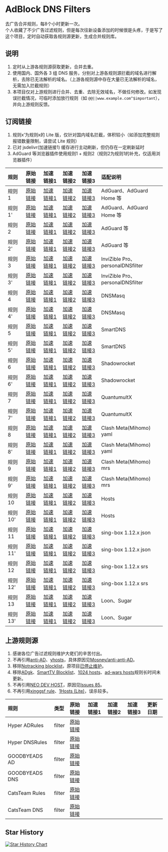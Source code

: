 # AdBlock DNS Filters
去广告合并规则，每8个小时更新一次。  
个人收藏了不少广告过滤规则，但是每次往新设备添加的时候很是头疼，于是写了这个项目，定时自动获取各规则源更新，生成合并规则库。

## 说明
1. 定时从上游各规则源获取更新，合并去重。
2. 使用国内、国外各 3 组 DNS 服务，分别对上游各规则源拦截的域名进行解析，去除已无法解析的域名。（上游各规则源中存在大量已无法解析的域名，无需加入拦截规则）
3. 本项目仅对上游规则进行合并、去重、去除无效域名，不做任何修改。如发现误拦截情况，可临时添加放行规则（如 `@@||www.example.com^$important`），并向上游规则反馈。

## 订阅链接
1. 规则x’为规则x的 Lite 版，仅针对国内域名拦截，体积较小（如添加完整规则报错数量限制，请尝试 Lite 规则）
2. 已对 jsdelivr(加速链接1) 缓存进行主动刷新，但仍存在一定刷新延时
3. AdGuard 等浏览器插件使用规则1 + 规则2（规则2为规则1的补充，仅适用浏览器插件）

| 规则 | 原始链接 | 加速链接1 | 加速链接2 | 加速链接3 | 适配说明 |
|:-|:-|:-|:-|:-|:-|
| 规则1 | [原始链接](https://raw.githubusercontent.com/trinitUnsalted/AdRules/main/rules/adblockdns.txt) | [加速链接1](https://gcore.jsdelivr.net/gh/trinitUnsalted/AdRules@main/rules/adblockdns.txt) | [加速链接2](https://github.boki.moe/https://raw.githubusercontent.com/trinitUnsalted/AdRules/main/rules/adblockdns.txt) | [加速链接3](https://ghfast.top/https://raw.githubusercontent.com/trinitUnsalted/AdRules/main/rules/adblockdns.txt) | AdGuard、AdGuard Home 等 |
| 规则1' | [原始链接](https://raw.githubusercontent.com/trinitUnsalted/AdRules/main/rules/adblockdnslite.txt) | [加速链接1](https://gcore.jsdelivr.net/gh/trinitUnsalted/AdRules@main/rules/adblockdnslite.txt) | [加速链接2](https://github.boki.moe/https://raw.githubusercontent.com/trinitUnsalted/AdRules/main/rules/adblockdnslite.txt) | [加速链接3](https://ghfast.top/https://raw.githubusercontent.com/trinitUnsalted/AdRules/main/rules/adblockdnslite.txt) | AdGuard、AdGuard Home 等 |
| 规则2 | [原始链接](https://raw.githubusercontent.com/trinitUnsalted/AdRules/main/rules/adblockfilters.txt) | [加速链接1](https://gcore.jsdelivr.net/gh/trinitUnsalted/AdRules@main/rules/adblockfilters.txt) | [加速链接2](https://github.boki.moe/https://raw.githubusercontent.com/trinitUnsalted/AdRules/main/rules/adblockfilters.txt) | [加速链接3](https://ghfast.top/https://raw.githubusercontent.com/trinitUnsalted/AdRules/main/rules/adblockfilters.txt) | AdGuard 等 |
| 规则2' | [原始链接](https://raw.githubusercontent.com/trinitUnsalted/AdRules/main/rules/adblockfilterslite.txt) | [加速链接1](https://gcore.jsdelivr.net/gh/trinitUnsalted/AdRules@main/rules/adblockfilterslite.txt) | [加速链接2](https://github.boki.moe/https://raw.githubusercontent.com/trinitUnsalted/AdRules/main/rules/adblockfilterslite.txt) | [加速链接3](https://ghfast.top/https://raw.githubusercontent.com/trinitUnsalted/AdRules/main/rules/adblockfilterslite.txt) | AdGuard 等 |
| 规则3 | [原始链接](https://raw.githubusercontent.com/trinitUnsalted/AdRules/main/rules/adblockdomain.txt) | [加速链接1](https://gcore.jsdelivr.net/gh/trinitUnsalted/AdRules@main/rules/adblockdomain.txt) | [加速链接2](https://github.boki.moe/https://raw.githubusercontent.com/trinitUnsalted/AdRules/main/rules/adblockdomain.txt) | [加速链接3](https://ghfast.top/https://raw.githubusercontent.com/trinitUnsalted/AdRules/main/rules/adblockdomain.txt) | InviZible Pro、personalDNSfilter |
| 规则3' | [原始链接](https://raw.githubusercontent.com/trinitUnsalted/AdRules/main/rules/adblockdomainlite.txt) | [加速链接1](https://gcore.jsdelivr.net/gh/trinitUnsalted/AdRules@main/rules/adblockdomainlite.txt) | [加速链接2](https://github.boki.moe/https://raw.githubusercontent.com/trinitUnsalted/AdRules/main/rules/adblockdomainlite.txt) | [加速链接3](https://ghfast.top/https://raw.githubusercontent.com/trinitUnsalted/AdRules/main/rules/adblockdomainlite.txt) | InviZible Pro、personalDNSfilter |
| 规则4 | [原始链接](https://raw.githubusercontent.com/trinitUnsalted/AdRules/main/rules/adblockdnsmasq.txt) | [加速链接1](https://gcore.jsdelivr.net/gh/trinitUnsalted/AdRules@main/rules/adblockdnsmasq.txt) | [加速链接2](https://github.boki.moe/https://raw.githubusercontent.com/trinitUnsalted/AdRules/main/rules/adblockdnsmasq.txt) | [加速链接3](https://ghfast.top/https://raw.githubusercontent.com/trinitUnsalted/AdRules/main/rules/adblockdnsmasq.txt) | DNSMasq |
| 规则4' | [原始链接](https://raw.githubusercontent.com/trinitUnsalted/AdRules/main/rules/adblockdnsmasqlite.txt) | [加速链接1](https://gcore.jsdelivr.net/gh/trinitUnsalted/AdRules@main/rules/adblockdnsmasqlite.txt) | [加速链接2](https://github.boki.moe/https://raw.githubusercontent.com/trinitUnsalted/AdRules/main/rules/adblockdnsmasqlite.txt) | [加速链接3](https://ghfast.top/https://raw.githubusercontent.com/trinitUnsalted/AdRules/main/rules/adblockdnsmasqlite.txt) | DNSMasq |
| 规则5 | [原始链接](https://raw.githubusercontent.com/trinitUnsalted/AdRules/main/rules/adblocksmartdns.conf) | [加速链接1](https://gcore.jsdelivr.net/gh/trinitUnsalted/AdRules@main/rules/adblocksmartdns.conf) | [加速链接2](https://github.boki.moe/https://raw.githubusercontent.com/trinitUnsalted/AdRules/main/rules/adblocksmartdns.conf) | [加速链接3](https://ghfast.top/https://raw.githubusercontent.com/trinitUnsalted/AdRules/main/rules/adblocksmartdns.conf) | SmartDNS |
| 规则5' | [原始链接](https://raw.githubusercontent.com/trinitUnsalted/AdRules/main/rules/adblocksmartdnslite.conf) | [加速链接1](https://gcore.jsdelivr.net/gh/trinitUnsalted/AdRules@main/rules/adblocksmartdnslite.conf) | [加速链接2](https://github.boki.moe/https://raw.githubusercontent.com/trinitUnsalted/AdRules/main/rules/adblocksmartdnslite.conf) | [加速链接3](https://ghfast.top/https://raw.githubusercontent.com/trinitUnsalted/AdRules/main/rules/adblocksmartdnslite.conf) | SmartDNS |
| 规则6 | [原始链接](https://raw.githubusercontent.com/trinitUnsalted/AdRules/main/rules/adblockclash.list) | [加速链接1](https://gcore.jsdelivr.net/gh/trinitUnsalted/AdRules@main/rules/adblockclash.list) | [加速链接2](https://github.boki.moe/https://raw.githubusercontent.com/trinitUnsalted/AdRules/main/rules/adblockclash.list) | [加速链接3](https://ghfast.top/https://raw.githubusercontent.com/trinitUnsalted/AdRules/main/rules/adblockclash.list) | Shadowrocket |
| 规则6' | [原始链接](https://raw.githubusercontent.com/trinitUnsalted/AdRules/main/rules/adblockclashlite.list) | [加速链接1](https://gcore.jsdelivr.net/gh/trinitUnsalted/AdRules@main/rules/adblockclashlite.list) | [加速链接2](https://github.boki.moe/https://raw.githubusercontent.com/trinitUnsalted/AdRules/main/rules/adblockclashlite.list) | [加速链接3](https://ghfast.top/https://raw.githubusercontent.com/trinitUnsalted/AdRules/main/rules/adblockclashlite.list) | Shadowrocket |
| 规则7 | [原始链接](https://raw.githubusercontent.com/trinitUnsalted/AdRules/main/rules/adblockqx.conf) | [加速链接1](https://gcore.jsdelivr.net/gh/trinitUnsalted/AdRules@main/rules/adblockqx.conf) | [加速链接2](https://github.boki.moe/https://raw.githubusercontent.com/trinitUnsalted/AdRules/main/rules/adblockqx.conf) | [加速链接3](https://ghfast.top/https://raw.githubusercontent.com/trinitUnsalted/AdRules/main/rules/adblockqx.conf) | QuantumultX |
| 规则7' | [原始链接](https://raw.githubusercontent.com/trinitUnsalted/AdRules/main/rules/adblockqxlite.conf) | [加速链接1](https://gcore.jsdelivr.net/gh/trinitUnsalted/AdRules@main/rules/adblockqxlite.conf) | [加速链接2](https://github.boki.moe/https://raw.githubusercontent.com/trinitUnsalted/AdRules/main/rules/adblockqxlite.conf) | [加速链接3](https://ghfast.top/https://raw.githubusercontent.com/trinitUnsalted/AdRules/main/rules/adblockqxlite.conf) | QuantumultX |
| 规则8 | [原始链接](https://raw.githubusercontent.com/trinitUnsalted/AdRules/main/rules/adblockmihomo.yaml) | [加速链接1](https://gcore.jsdelivr.net/gh/trinitUnsalted/AdRules@main/rules/adblockmihomo.yaml) | [加速链接2](https://github.boki.moe/https://raw.githubusercontent.com/trinitUnsalted/AdRules/main/rules/adblockmihomo.yaml) | [加速链接3](https://ghfast.top/https://raw.githubusercontent.com/trinitUnsalted/AdRules/main/rules/adblockmihomo.yaml) | Clash Meta(Mihomo) yaml |
| 规则8' | [原始链接](https://raw.githubusercontent.com/trinitUnsalted/AdRules/main/rules/adblockmihomolite.yaml) | [加速链接1](https://gcore.jsdelivr.net/gh/trinitUnsalted/AdRules@main/rules/adblockmihomolite.yaml) | [加速链接2](https://github.boki.moe/https://raw.githubusercontent.com/trinitUnsalted/AdRules/main/rules/adblockmihomolite.yaml) | [加速链接3](https://ghfast.top/https://raw.githubusercontent.com/trinitUnsalted/AdRules/main/rules/adblockmihomolite.yaml) | Clash Meta(Mihomo) yaml |
| 规则9 | [原始链接](https://raw.githubusercontent.com/trinitUnsalted/AdRules/main/rules/adblockmihomo.mrs) | [加速链接1](https://gcore.jsdelivr.net/gh/trinitUnsalted/AdRules@main/rules/adblockmihomo.mrs) | [加速链接2](https://github.boki.moe/https://raw.githubusercontent.com/trinitUnsalted/AdRules/main/rules/adblockmihomo.mrs) | [加速链接3](https://ghfast.top/https://raw.githubusercontent.com/trinitUnsalted/AdRules/main/rules/adblockmihomo.mrs) | Clash Meta(Mihomo) mrs |
| 规则9' | [原始链接](https://raw.githubusercontent.com/trinitUnsalted/AdRules/main/rules/adblockmihomolite.mrs) | [加速链接1](https://gcore.jsdelivr.net/gh/trinitUnsalted/AdRules@main/rules/adblockmihomolite.mrs) | [加速链接2](https://github.boki.moe/https://raw.githubusercontent.com/trinitUnsalted/AdRules/main/rules/adblockmihomolite.mrs) | [加速链接3](https://ghfast.top/https://raw.githubusercontent.com/trinitUnsalted/AdRules/main/rules/adblockmihomolite.mrs) | Clash Meta(Mihomo) mrs |
| 规则10 | [原始链接](https://raw.githubusercontent.com/trinitUnsalted/AdRules/main/rules/adblockhosts.txt) | [加速链接1](https://gcore.jsdelivr.net/gh/trinitUnsalted/AdRules@main/rules/adblockhosts.txt) | [加速链接2](https://github.boki.moe/https://raw.githubusercontent.com/trinitUnsalted/AdRules/main/rules/adblockhosts.txt) | [加速链接3](https://ghfast.top/https://raw.githubusercontent.com/trinitUnsalted/AdRules/main/rules/adblockhosts.txt) | Hosts |
| 规则10' | [原始链接](https://raw.githubusercontent.com/trinitUnsalted/AdRules/main/rules/adblockhostslite.txt) | [加速链接1](https://gcore.jsdelivr.net/gh/trinitUnsalted/AdRules@main/rules/adblockhostslite.txt) | [加速链接2](https://github.boki.moe/https://raw.githubusercontent.com/trinitUnsalted/AdRules/main/rules/adblockhostslite.txt) | [加速链接3](https://ghfast.top/https://raw.githubusercontent.com/trinitUnsalted/AdRules/main/rules/adblockhostslite.txt) | Hosts |
| 规则11 | [原始链接](https://raw.githubusercontent.com/trinitUnsalted/AdRules/main/rules/adblocksingbox.json) | [加速链接1](https://gcore.jsdelivr.net/gh/trinitUnsalted/AdRules@main/rules/adblocksingbox.json) | [加速链接2](https://github.boki.moe/https://raw.githubusercontent.com/trinitUnsalted/AdRules/main/rules/adblocksingbox.json) | [加速链接3](https://ghfast.top/https://raw.githubusercontent.com/trinitUnsalted/AdRules/main/rules/adblocksingbox.json) | sing-box 1.12.x json |
| 规则11' | [原始链接](https://raw.githubusercontent.com/trinitUnsalted/AdRules/main/rules/adblocksingboxlite.json) | [加速链接1](https://gcore.jsdelivr.net/gh/trinitUnsalted/AdRules@main/rules/adblocksingboxlite.json) | [加速链接2](https://github.boki.moe/https://raw.githubusercontent.com/trinitUnsalted/AdRules/main/rules/adblocksingboxlite.json) | [加速链接3](https://ghfast.top/https://raw.githubusercontent.com/trinitUnsalted/AdRules/main/rules/adblocksingboxlite.json) | sing-box 1.12.x json |
| 规则12 | [原始链接](https://raw.githubusercontent.com/trinitUnsalted/AdRules/main/rules/adblocksingbox.srs) | [加速链接1](https://gcore.jsdelivr.net/gh/trinitUnsalted/AdRules@main/rules/adblocksingbox.srs) | [加速链接2](https://github.boki.moe/https://raw.githubusercontent.com/trinitUnsalted/AdRules/main/rules/adblocksingbox.srs) | [加速链接3](https://ghfast.top/https://raw.githubusercontent.com/trinitUnsalted/AdRules/main/rules/adblocksingbox.srs) | sing-box 1.12.x srs |
| 规则12' | [原始链接](https://raw.githubusercontent.com/trinitUnsalted/AdRules/main/rules/adblocksingboxlite.srs) | [加速链接1](https://gcore.jsdelivr.net/gh/trinitUnsalted/AdRules@main/rules/adblocksingboxlite.srs) | [加速链接2](https://github.boki.moe/https://raw.githubusercontent.com/trinitUnsalted/AdRules/main/rules/adblocksingboxlite.srs) | [加速链接3](https://ghfast.top/https://raw.githubusercontent.com/trinitUnsalted/AdRules/main/rules/adblocksingboxlite.srs) | sing-box 1.12.x srs |
| 规则13 | [原始链接](https://raw.githubusercontent.com/trinitUnsalted/AdRules/main/rules/adblockloon.list) | [加速链接1](https://gcore.jsdelivr.net/gh/trinitUnsalted/AdRules@main/rules/adblockloon.list) | [加速链接2](https://github.boki.moe/https://raw.githubusercontent.com/trinitUnsalted/AdRules/main/rules/adblockloon.list) | [加速链接3](https://ghfast.top/https://raw.githubusercontent.com/trinitUnsalted/AdRules/main/rules/adblockloon.list) | Loon、Sugar |
| 规则13' | [原始链接](https://raw.githubusercontent.com/trinitUnsalted/AdRules/main/rules/adblockloonlite.list) | [加速链接1](https://gcore.jsdelivr.net/gh/trinitUnsalted/AdRules@main/rules/adblockloonlite.list) | [加速链接2](https://github.boki.moe/https://raw.githubusercontent.com/trinitUnsalted/AdRules/main/rules/adblockloonlite.list) | [加速链接3](https://ghfast.top/https://raw.githubusercontent.com/trinitUnsalted/AdRules/main/rules/adblockloonlite.list) | Loon、Sugar |

## 上游规则源
1. 感谢各位广告过滤规则维护大佬们的辛苦付出。
2. 不再引用[anti-AD](https://anti-ad.net/adguard.txt)、[yhosts](https://raw.githubusercontent.com/VeleSila/yhosts/master/hosts.txt)，具体原因见[Mosney/anti-anti-AD](https://github.com/Mosney/anti-anti-AD)。
3. 移除[Notracking blocklist](https://raw.githubusercontent.com/notracking/hosts-blocklists/master/adblock/adblock.txt)，原项目[已停止维护](https://github.com/notracking/hosts-blocklists/issues/900)。
4. 移除[ADgk](https://raw.githubusercontent.com/banbendalao/ADgk/master/ADgk.txt)、[SmartTV Blocklist](https://raw.githubusercontent.com/Perflyst/PiHoleBlocklist/master/SmartTV-AGH.txt)、[1024 hosts](https://raw.githubusercontent.com/Goooler/1024_hosts/master/hosts)、[ad-wars hosts](https://raw.githubusercontent.com/jdlingyu/ad-wars/master/hosts)规则长时间未更新。
5. 不再引用[NEO DEV HOST](https://github.com/neodevpro/neodevhost/blob/master/lite_adblocker)，原因见[Issues 85](https://github.com/trinitUnsalted/AdRules/issues/85)。
6. 不再引用[xinggsf rule](https://raw.githubusercontent.com/xinggsf/Adblock-Plus-Rule/master/rule.txt)、[1Hosts (Lite)](https://raw.githubusercontent.com/badmojr/1Hosts/master/Lite/adblock.txt)，误杀较多。

| 规则 | 类型 | 原始链接 | 加速链接1 | 加速链接2 | 加速链接3 | 更新日期 |
|:-|:-|:-|:-|:-|:-|:-|
| Hyper ADRules | filter | [原始链接](https://raw.githubusercontent.com/Lynricsy/HyperADRules/master/rules.txt)
| Hyper DNSRules| filter | [原始链接](https://raw.githubusercontent.com/Lynricsy/HyperADRules/master/dns.txt)
| GOODBYEADS AD | filter | [原始链接](https://raw.githubusercontent.com/8680/GOODBYEADS/master/data/rules/adblock.txt)
| GOODBYEADS DNS| filter | [原始链接](https://raw.githubusercontent.com/8680/GOODBYEADS/master/data/rules/dns.txt)
| CatsTeam Rules| filter | [原始链接](https://raw.githubusercontent.com/Cats-Team/AdRules/main/adblock_plus.txt)
| CatsTeam  DNS | filter | [原始链接](https://raw.githubusercontent.com/Cats-Team/AdRules/main/dns.txt)
## Star History
[![Star History Chart](https://api.star-history.com/svg?repos=trinitUnsalted/AdRules&type=Date)](https://star-history.com/#trinitUnsalted/AdRules&Date)
